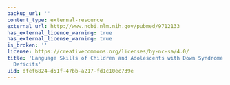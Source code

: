 ```yaml
---
backup_url: ''
content_type: external-resource
external_url: http://www.ncbi.nlm.nih.gov/pubmed/9712133
has_external_licence_warning: true
has_external_license_warning: true
is_broken: ''
license: https://creativecommons.org/licenses/by-nc-sa/4.0/
title: 'Language Skills of Children and Adolescents with Down Syndrome: II. Production
  Deficits'
uid: dfef6824-d51f-47bb-a217-fd1c10ec739e
---
```

